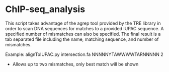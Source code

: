 # ChIP-seq_analysis
This script takes advantage of the agrep tool provided by the TRE library in order to scan DNA sequences for matches to a provided IUPAC sequence. A specified number of mismatches can also be specified. The final result is a tab separated file including the name, matching sequence, and number of mismatches. 

Example: alignToIUPAC.py intersection.fa NNNNNYTAWWWWTARNNNNN 2
 - Allows up to two mismatches, only best match will be shown